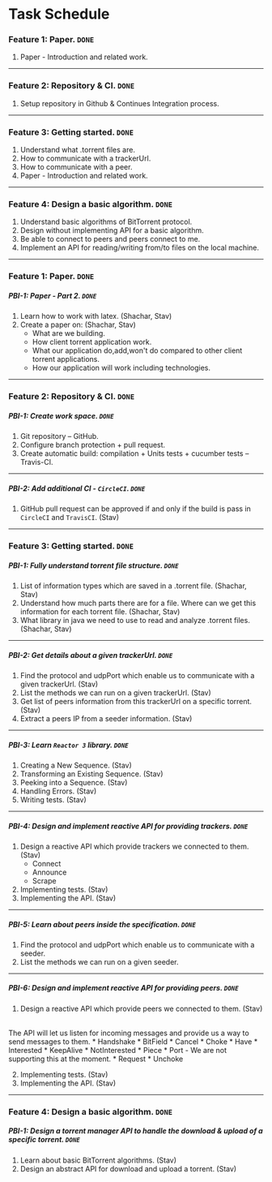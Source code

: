 # Task Schedule

### Feature 1: Paper. `DONE`

1. Paper - Introduction and related work.
-----

### Feature 2: Repository & CI. `DONE`

1. Setup repository in Github & Continues Integration process.
-----

### Feature 3: Getting started. `DONE`

1. Understand what .torrent files are.
2. How to communicate with a trackerUrl.
3. How to communicate with a peer. 
4. Paper - Introduction and related work.
-----

### Feature 4: Design a basic algorithm. `DONE`

1. Understand basic algorithms of BitTorrent protocol.
2. Design without implementing API for a basic algorithm.
3. Be able to connect to peers and peers connect to me.
4. Implement an API for reading/writing from/to files on the local machine.
-----


### Feature 1: Paper. `DONE`

##### PBI-1: Paper - Part 2. `DONE`

1. Learn how to work with latex. (Shachar, Stav)
2. Create a paper on:  (Shachar, Stav)
    * What are we building.
    * How client torrent application work.
    * What our application do,add,won't do compared to other client torrent applications.
    * How our application will work including technologies.

-----
### Feature 2: Repository & CI. `DONE`

##### PBI-1: Create work space. `DONE`

1. Git repository – GitHub.
2. Configure branch protection + pull request.
3. Create automatic build: compilation + Units tests + cucumber tests – Travis-CI.

-----

##### PBI-2: Add additional CI - `CircleCI`. `DONE` 

1. GitHub pull request can be approved if and only if the build is pass in `CircleCI` and `TravisCI`. (Stav)

-----

### Feature 3: Getting started. `DONE`

##### PBI-1: Fully understand torrent file structure. `DONE`

1. List of information types which are saved in a .torrent file. (Shachar, Stav)
2. Understand how much parts there are for a file. Where can we get this information for each torrent file. (Shachar, Stav)
3. What library in java we need to use to read and analyze .torrent files. (Shachar, Stav)

-----

##### PBI-2: Get details about a given trackerUrl. `DONE` 

1. Find the protocol and udpPort which enable us to communicate with a given trackerUrl. (Stav)
2. List the methods we can run on a given trackerUrl. (Stav)
3. Get list of peers information from this trackerUrl on a specific torrent. (Stav)
4. Extract a peers IP from a seeder information. (Stav)

-----

##### PBI-3: Learn `Reactor 3` library. `DONE` 

1. Creating a New Sequence. (Stav)
2. Transforming an Existing Sequence. (Stav)
3. Peeking into a Sequence. (Stav)
4. Handling Errors. (Stav)
5. Writing tests. (Stav)

-----

##### PBI-4: Design and implement reactive API for providing trackers. `DONE` 

1. Design a reactive API which provide trackers we connected to them. (Stav)
    * Connect
    * Announce
    * Scrape
2. Implementing tests. (Stav)
3. Implementing the API. (Stav)

------
##### PBI-5: Learn about peers inside the specification. `DONE` 

1. Find the protocol and udpPort which enable us to communicate with a seeder.
2. List the methods we can run on a given seeder.

-----
##### PBI-6: Design and implement reactive API for providing peers. `DONE` 

1. Design a reactive API which provide peers we connected to them. (Stav)
<br/>
The API will let us listen for incoming messages and provide us a way to send messages to them.
    * Handshake
    * BitField
    * Cancel
    * Choke
    * Have
    * Interested
    * KeepAlive
    * NotInterested
    * Piece
    * Port - We are not supporting this at the moment.
    * Request
    * Unchoke
    
2. Implementing tests. (Stav)
3. Implementing the API. (Stav)

-----

### Feature 4: Design a basic algorithm. `DONE`

##### PBI-1: Design a torrent manager API to handle the download & upload of a specific torrent. `DONE`

1. Learn about basic BitTorrent algorithms. (Stav)
2. Design an abstract API for download and upload a torrent. (Stav)

